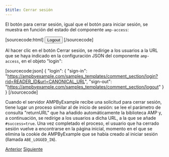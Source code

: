 ```yaml
---
$title: Cerrar sesión
---
```


El botón para cerrar sesión, igual que el botón para iniciar sesión, se muestra en función del estado del componente `amp-access`:

[sourcecode:html]
<button amp-access="loggedIn" amp-access-hide tabindex="0" on="tap:amp-access.login-sign-out" class="button-primary comment-button">Logout</button>
[/sourcecode]

Al hacer clic en el botón Cerrar sesión, se redirige a los usuarios a la URL que se haya indicado en la configuración JSON del componente `amp-access`, en el objeto "login":

[sourcecode:json]
{
"login": {
  "sign-in": "https://ampbyexample.com/samples_templates/comment_section/login?rid=READER_ID&url=CANONICAL_URL",
  "sign-out": "https://ampbyexample.com/samples_templates/comment_section/logout"
  }
}
[/sourcecode]

Cuando el servidor AMPByExample recibe una solicitud para cerrar sesión, tiene lugar un proceso similar al de inicio de sesión: se lee el parámetro de consulta "returnURL" que ha añadido automáticamente la biblioteca AMP y, a continuación, se redirige a los usuarios a dicha URL, a la que se añade `#success=true`. Una vez completado el proceso, el usuario que ha cerrado sesión vuelve a encontrarse en la página inicial, momento en el que se elimina la cookie de AMPByExample que se había creado al iniciar sesión (llamada `ABE_LOGGED_IN`).

<div class="prev-next-buttons">
  <a class="button prev-button" href="/es/docs/interaction_dynamic/login_requiring/add_comment.html"><span class="arrow-prev">Anterior</span></a>
  <a class="button next-button" href="/es/docs/interaction_dynamic/login_requiring/summary.html"><span class="arrow-next">Siguiente</span></a>
</div>

